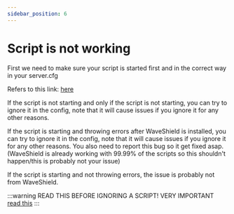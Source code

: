 ```yaml
---
sidebar_position: 6
---
```


# Script is not working

First we need to make sure your script is started first and in the correct way in your server.cfg

Refers to this link: [here](/common-issues/black-screen)

If the script is not starting and only if the script is not starting, you can try to ignore it in the config, note that it will cause issues if you ignore it for any other reasons.

If the script is starting and throwing errors after WaveShield is installed, you can try to ignore it in the config, note that it will cause issues if you ignore it for any other reasons. You also need to report this bug so it get fixed asap. (WaveShield is already working with 99.99% of the scripts so this shouldn't happen/this is probably not your issue)

If the script is starting and not throwing errors, the issue is probably not from WaveShield.

:::warning
READ THIS BEFORE IGNORING A SCRIPT! VERY IMPORTANT
[read this](/common-false-bans/read-this)
:::
